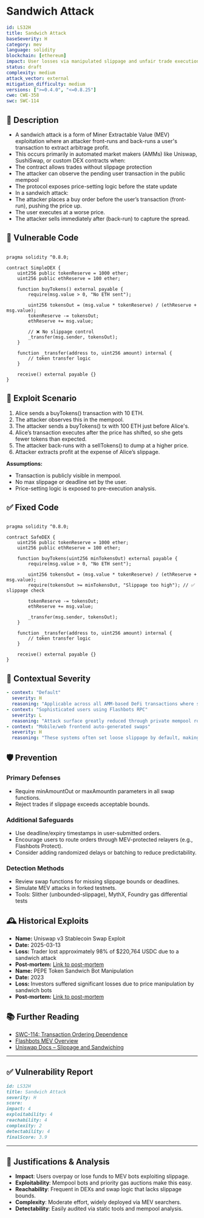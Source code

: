 # Sandwich Attack

```YAML
id: LS32H
title: Sandwich Attack
baseSeverity: H
category: mev
language: solidity
blockchain: [ethereum]
impact: User losses via manipulated slippage and unfair trade execution
status: draft
complexity: medium
attack_vector: external
mitigation_difficulty: medium
versions: [">=0.4.0", "<=0.8.25"]
cwe: CWE-358
swc: SWC-114
```

## 📝 Description

- A sandwich attack is a form of Miner Extractable Value (MEV) exploitation where an attacker front-runs and back-runs a user's transaction to extract arbitrage profit. 
- This occurs primarily in automated market makers (AMMs) like Uniswap, SushiSwap, or custom DEX contracts when:
- The contract allows trades without slippage protection
- The attacker can observe the pending user transaction in the public mempool
- The protocol exposes price-setting logic before the state update
- In a sandwich attack:
- The attacker places a buy order before the user’s transaction (front-run), pushing the price up.
- The user executes at a worse price.
- The attacker sells immediately after (back-run) to capture the spread.

## 🚨 Vulnerable Code

```solidity

pragma solidity ^0.8.0;

contract SimpleDEX {
    uint256 public tokenReserve = 1000 ether;
    uint256 public ethReserve = 100 ether;

    function buyTokens() external payable {
        require(msg.value > 0, "No ETH sent");

        uint256 tokensOut = (msg.value * tokenReserve) / (ethReserve + msg.value);
        tokenReserve -= tokensOut;
        ethReserve += msg.value;

        // ❌ No slippage control
        _transfer(msg.sender, tokensOut);
    }

    function _transfer(address to, uint256 amount) internal {
        // token transfer logic
    }

    receive() external payable {}
}
```

## 🧪 Exploit Scenario

1. Alice sends a buyTokens() transaction with 10 ETH.
2. The attacker observes this in the mempool.
3. The attacker sends a buyTokens() tx with 100 ETH just before Alice's.
4. Alice’s transaction executes after the price has shifted, so she gets fewer tokens than expected.
5. The attacker back-runs with a sellTokens() to dump at a higher price.
6. Attacker extracts profit at the expense of Alice’s slippage.

**Assumptions:**

- Transaction is publicly visible in mempool.
- No max slippage or deadline set by the user.
- Price-setting logic is exposed to pre-execution analysis.

## ✅ Fixed Code

```solidity

pragma solidity ^0.8.0;

contract SafeDEX {
    uint256 public tokenReserve = 1000 ether;
    uint256 public ethReserve = 100 ether;

    function buyTokens(uint256 minTokensOut) external payable {
        require(msg.value > 0, "No ETH sent");

        uint256 tokensOut = (msg.value * tokenReserve) / (ethReserve + msg.value);
        require(tokensOut >= minTokensOut, "Slippage too high"); // ✅ slippage check

        tokenReserve -= tokensOut;
        ethReserve += msg.value;

        _transfer(msg.sender, tokensOut);
    }

    function _transfer(address to, uint256 amount) internal {
        // token transfer logic
    }

    receive() external payable {}
}
```

## 🧭 Contextual Severity

```yaml
- context: "Default"
  severity: H
  reasoning: "Applicable across all AMM-based DeFi transactions where slippage is poorly configured."
- context: "Sophisticated users using Flashbots RPC"
  severity: L
  reasoning: "Attack surface greatly reduced through private mempool routing."
- context: "Mobile/web frontend auto-generated swaps"
  severity: H
  reasoning: "These systems often set loose slippage by default, making users vulnerable."
```

## 🛡️ Prevention

### Primary Defenses

- Require minAmountOut or maxAmountIn parameters in all swap functions.
- Reject trades if slippage exceeds acceptable bounds.

### Additional Safeguards

- Use deadline/expiry timestamps in user-submitted orders.
- Encourage users to route orders through MEV-protected relayers (e.g., Flashbots Protect).
- Consider adding randomized delays or batching to reduce predictability.

### Detection Methods

- Review swap functions for missing slippage bounds or deadlines.
- Simulate MEV attacks in forked testnets.
- Tools: Slither (unbounded-slippage), MythX, Foundry gas differential tests

## 🕰️ Historical Exploits

- **Name:** Uniswap v3 Stablecoin Swap Exploit 
- **Date:** 2025-03-13 
- **Loss:** Trader lost approximately 98% of $220,764 USDC due to a sandwich attack 
- **Post-mortem:** [Link to post-mortem](https://www.ccn.com/education/crypto/sandwich-attack-in-crypto/) 
- **Name:** PEPE Token Sandwich Bot Manipulation 
- **Date:** 2023 
- **Loss:** Investors suffered significant losses due to price manipulation by sandwich bots 
- **Post-mortem:** [Link to post-mortem](https://blockworks.co/news/sandwich-attack-mev-ethereum)
  
## 📚 Further Reading

- [SWC-114: Transaction Ordering Dependence](https://swcregistry.io/docs/SWC-114/) 
- [Flashbots MEV Overview](https://docs.flashbots.net/) 
- [Uniswap Docs – Slippage and Sandwiching](https://docs.uniswap.org/) 

---

## ✅ Vulnerability Report

```markdown
id: LS32H
title: Sandwich Attack
severity: H
score:
impact: 4  
exploitability: 4 
reachability: 4 
complexity: 2  
detectability: 4  
finalScore: 3.9
```

---

## 📄 Justifications & Analysis

- **Impact**: Users overpay or lose funds to MEV bots exploiting slippage.
- **Exploitability**: Mempool bots and priority gas auctions make this easy.
- **Reachability**: Frequent in DEXs and swap logic that lacks slippage bounds.
- **Complexity**: Moderate effort, widely deployed via MEV searchers.
- **Detectability**: Easily audited via static tools and mempool analysis.